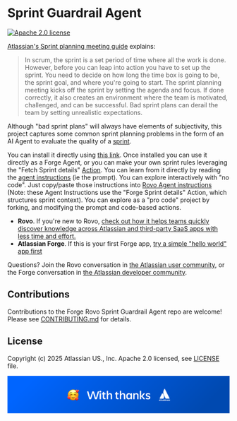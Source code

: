 # Sprint Guardrail Agent

[![Apache 2.0 license](https://img.shields.io/badge/license-Apache%202.0-blue.svg?style=flat-square)](LICENSE)

[Atlassian's Sprint planning meeting guide](https://www.atlassian.com/agile/scrum/sprint-planning) explains:
> In scrum, the sprint is a set period of time where all the work is done.
> However, before you can leap into action you have to set up the sprint.
> You need to decide on how long the time box is going to be,
> the sprint goal, and where you're going to start.
> The sprint planning meeting kicks off the sprint by setting the agenda and focus.
> If done correctly, it also creates an environment where the team is
> motivated, challenged, and can be successful.
> Bad sprint plans can derail the team by setting unrealistic expectations.

Although "bad sprint plans" will always have elements of subjectivity,
this project captures some common sprint planning problems
in the form of an AI Agent
to evaluate the quality of a [sprint](https://www.atlassian.com/agile/tutorials/sprints).

You can install it directly using
[this link](https://developer.atlassian.com/console/install/496a1f34-02f3-48b5-9e2a-1855a72a6f2f?signature=AYABeB4HL6sP9vV18mg8%2Bfo8g8sAAAADAAdhd3Mta21zAEthcm46YXdzOmttczp1cy1lYXN0LTE6NzA5NTg3ODM1MjQzOmtleS83ZjcxNzcxZC02OWM4LTRlOWItYWU5Ny05MzJkMmNhZjM0NDIAuAECAQB4KVgoNesMySI2pXEz4J5S%2B4but%2FgpPvEEG0vL8V0Jz5cBx5M1oXpnkhV7gE%2BS285ZGQAAAH4wfAYJKoZIhvcNAQcGoG8wbQIBADBoBgkqhkiG9w0BBwEwHgYJYIZIAWUDBAEuMBEEDMBIjCdsKy4h4vhI4gIBEIA7nE7iBCYQ7nCNvUzjENocql8Yt1FlZYPteBHue6KpcMs2q%2BIPCcPsLzVxf1utGKxvYYGFYd%2BNMjc5ikQAB2F3cy1rbXMAS2Fybjphd3M6a21zOmV1LXdlc3QtMTo3MDk1ODc4MzUyNDM6a2V5LzU1OWQ0NTE2LWE3OTEtNDdkZi1iYmVkLTAyNjFlODY4ZWE1YwC4AQICAHig7hOcRWe1S%2BcRRsjD9q0WpZcapmXa1oPX3jm4ao883gFQUYC6UybaN7VxBVm8zbVSAAAAfjB8BgkqhkiG9w0BBwagbzBtAgEAMGgGCSqGSIb3DQEHATAeBglghkgBZQMEAS4wEQQM5kDfS0PpwIk3d9MUAgEQgDt7o7OfHXGMm2ObUC28DIDeT6iUMbBcRrUso20dfzis6dE5QVj%2F93nv0TI3Jhl2GSVspLiUgMg457RbuAAHYXdzLWttcwBLYXJuOmF3czprbXM6dXMtd2VzdC0yOjcwOTU4NzgzNTI0MzprZXkvM2M0YjQzMzctYTQzOS00ZmNhLWEwZDItNDcyYzE2ZWRhZmRjALgBAgIAeBeusbAYURagY7RdQhCHwxFswh7l65V7cwKp%2BDc1WGoHAQnYdiK090ooIh9MIHYcSTcAAAB%2BMHwGCSqGSIb3DQEHBqBvMG0CAQAwaAYJKoZIhvcNAQcBMB4GCWCGSAFlAwQBLjARBAxfG9a8V8qp149ziBoCARCAOzyXduScWHq79m389tRJCVWuc71aAxdaQgecsWXce6Ylj51IS5X3f8ThmnALdOTS6jn3V5IazBL6ak%2FDAgAAAAAMAAAQAAAAAAAAAAAAAAAAANjDpNRI4WQradDtyxXfIm7%2F%2F%2F%2F%2FAAAAAQAAAAAAAAAAAAAAAQAAADIRhX2V0QQ0ZOW0sw4vOwVSIhJT2huv0bJhHnHpubbWCqKGvU5F6k978MVG1WE5ltrRF1xAZuD2j60I6BC3NJSyfPs%3D&product=jira).
Once installed you can use it directly as a Forge Agent,
or you can make your own sprint rules leveraging
the "Fetch Sprint details" [Action](https://support.atlassian.com/rovo/docs/agent-actions/).
You can learn from it directly by reading
the [agent instructions](./prompts/agent-instructions.md) (ie the prompt).
You can explore interactively with "no code".
Just copy/paste those instructions into [Rovo Agent instructions](https://support.atlassian.com/rovo/docs/write-instructions-for-your-agent/)
(Note: these Agent Instructions use the "Forge Sprint details" Action,
which structures sprint context).
You can explore as a "pro code" project by forking,
and modifying the prompt and code-based actions.

- **Rovo**. If you're new to Rovo,
[check out how it helps teams quickly discover knowledge across Atlassian and third-party SaaS apps with less time and effort.](https://www.atlassian.com/software/rovo)
- **Atlassian Forge**. If this is your first Forge app,
[try a simple "hello world" app first](https://go.atlassian.com/forge)

Questions?
Join the Rovo conversation in
[the Atlassian user community](https://community.atlassian.com/t5/Rovo/ct-p/rovo-atlassian-intelligence),
or the Forge conversation in
[the Atlassian developer community](https://community.developer.atlassian.com/c/rovo/138).

## Contributions

Contributions to the Forge Rovo Sprint Guardrail Agent repo are welcome!
Please see [CONTRIBUTING.md](CONTRIBUTING.md) for details.

## License

Copyright (c) 2025 Atlassian US., Inc.
Apache 2.0 licensed, see [LICENSE](LICENSE) file.

[![With ❤️ from Atlassian](https://raw.githubusercontent.com/atlassian-internal/oss-assets/master/banner-with-thanks-light.png)](https://www.atlassian.com)
